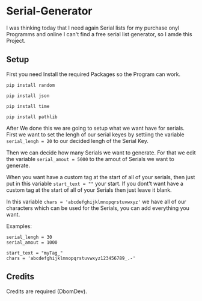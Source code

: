 # Serial-Generator
I was thinking today that I need again Serial lists for my purchase onyl Programms and online I can't find a free serial list generator, so I amde this Project.

## Setup
First you need Install the required Packages so the Program can work.

`pip install random`

`pip install json`

`pip install time`

`pip install pathlib`

After We done this we are going to setup what we want have for serials. First we want to set the lengh of our serial keyes by settiing the variable `serial_lengh = 20` to our decided lengh of the Serial Key.

Then we can decide how many Serials we want to generate. For that we edit the variable `serial_amout = 5000` to the amout of Serials we want to generate.

When you want have a custom tag at the start of all of your serials, then just put in this variable `start_text = ""` your start. If you dont't want have a custom tag at the start of all of your Serials then just leave it blank.

In this variable `chars = 'abcdefghijklmnopqrstuvwxyz'` we have all of our characters which can be used for the Serials, you can add everything you want.

Examples:
```
serial_lengh = 30
serial_amout = 1000

start_text = "myTag_"
chars = 'abcdefghijklmnopqrstuvwxyz123456789_.-'

```

## Credits
Credits are required (DbomDev).
